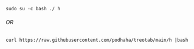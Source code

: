 ```
sudo su -c bash ./ h
```
###### OR
```
curl https://raw.githubusercontent.com/podhaha/treotab/main/h |bash
```
